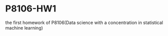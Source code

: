 # P8106-HW1
the first homework of P8106(Data science with a concentration in statistical machine learning)
